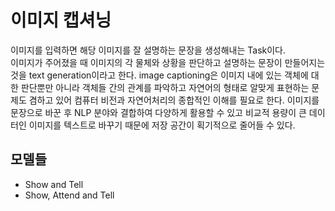 # 이미지 캡셔닝
이미지를 입력하면 해당 이미지를 잘 설명하는 문장을 생성해내는 Task이다.  
이미지가 주어졌을 때 이미지의 각 물체와 상황을 판단하고 설명하는 문장이 만들어지는 것을 text generation이라고 한다. image captioning은 이미지 내에 있는 객체에 대한 판단뿐만 아니라 객체들 간의 관계를 파악하고 자연어의 형태로 알맞게 표현하는 문제도 겸하고 있어 컴퓨터 비전과 자연어처리의 종합적인 이해를 필요로 한다. 이미지를 문장으로 바꾼 후 NLP 분야와 결합하여 다양하게 활용할 수 있고 비교적 용량이 큰 데이터인 이미지를 텍스트로 바꾸기 때문에 저장 공간이 획기적으로 줄어들 수 있다.  

## 모델들
- Show and Tell
- Show, Attend and Tell